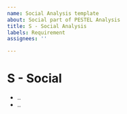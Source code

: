 ```yaml
---
name: Social Analysis template
about: Social part of PESTEL Analysis
title: S - Social Analysis
labels: Requirement
assignees: ''

---
```


# S - Social

- ..
- ..
